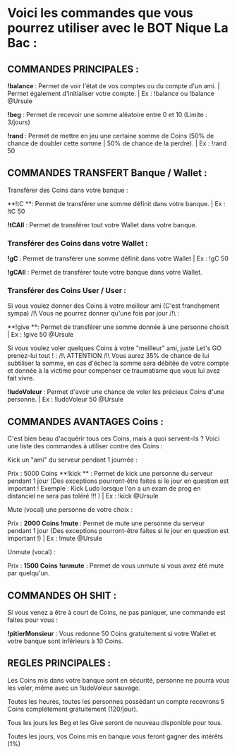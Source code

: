 <h1>Voici les commandes que vous pourrez utiliser avec le BOT Nique La Bac :</h1>

<h2>COMMANDES PRINCIPALES :</h2>

**!balance <pseudo>** : Permet de voir l'état de vos comptes ou du compte d'un ami. | Permet également d'initialiser votre compte. | Ex : !balance ou !balance @Ursule

**!beg** : Permet de recevoir une somme aléatoire entre 0 et 10 (Limite : 3/jours)

**!rand <int>** : Permet de mettre en jeu une certaine somme de Coins (50% de chance de doubler cette somme | 50% de chance de la perdre). | Ex : !rand 50



<h2>COMMANDES TRANSFERT Banque / Wallet :</h2>

Transférer des Coins dans votre banque : 

**!tC <int> **: Permet de transférer une somme définit dans votre banque. | Ex : !tC 50

**!tCAll** : Permet de transférer tout votre Wallet dans votre banque. 


<h3>Transférer des Coins dans votre Wallet :</h3>

**!gC <int>** : Permet de transférer une somme définit dans votre Wallet | Ex : !gC 50

**!gCAll** : Permet de transférer toute votre banque dans votre Wallet. 



<h3>Transférer des Coins User / User  :</h3>

Si vous voulez donner des Coins à votre meilleur ami (C'est franchement sympa) /!\ Vous ne pourrez donner qu'une fois par jour /!\  :

**!give <int> <pseudo> **: Permet de transférer une somme donnée à une personne choisit | Ex : !give 50 @Ursule


Si vous voulez voler quelques Coins à votre "meilleur" ami, juste Let's GO prenez-lui tout ! : 
/!\ ATTENTION /!\ Vous aurez 35% de chance de lui subtiliser la somme, en cas d'échec la somme sera débitée de votre compte et donnée à la victime pour compenser ce traumatisme que vous lui avez fait vivre. 

**!ludoVoleur <int> <pseudo>** : Permet d'avoir une chance de voler les précieux Coins d'une personne. | Ex : !ludoVoleur 50 @Ursule


<h2>COMMANDES AVANTAGES Coins  :</h2>

C'est bien beau d'acquérir tous ces Coins, mais a quoi servent-ils ? 
Voici une liste des commandes à utiliser contre des Coins : 

Kick un "ami" du serveur pendant 1 journée : 

Prix : 5000 Coins
**!kick <pseudo> ** : Permet de kick une personne du serveur pendant 1 jour  (Des exceptions pourront-être faites si le jour en question est important ! Exemple : Kick Ludo lorsque l'on a un exam de prog en distanciel ne sera pas toléré !!! ) | Ex : !kick @Ursule


Mute (vocal) une personne de votre choix :

Prix : **2000 Coins**
**!mute <pseudo>** : Permet de mute une personne du serveur pendant 1 jour (Des exceptions pourront-être faites si le jour en question est important !) | Ex : !mute @Ursule

Unmute (vocal) :

Prix : **1500 Coins**
**!unmute** : Permet de  vous unmute si vous avez été mute par quelqu'un.


<h2>COMMANDES OH SHIT :</h2>

Si vous venez a être à court de Coins, ne pas paniquer, une commande est faites pour vous : 

**!pitierMonsieur** : Vous redonne 50 Coins gratuitement si votre Wallet et votre banque sont inférieurs à 10 Coins.

<h2>REGLES PRINCIPALES : </h2>

Les Coins mis dans votre banque sont en sécurité, personne ne pourra vous les voler, même avec un !ludoVoleur sauvage.

Toutes les heures, toutes les personnes possédant un compte recevrons 5 Coins complétement gratuitement (120/jour).

Tous les jours les Beg et les Give seront de nouveau disponible pour tous.

Toutes les jours, vos Coins mis en banque vous feront gagner des intérêts (1%)
